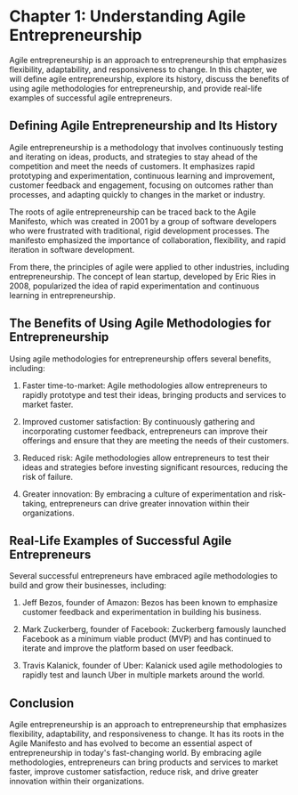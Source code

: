 Chapter 1: Understanding Agile Entrepreneurship
===============================================

Agile entrepreneurship is an approach to entrepreneurship that emphasizes flexibility, adaptability, and responsiveness to change. In this chapter, we will define agile entrepreneurship, explore its history, discuss the benefits of using agile methodologies for entrepreneurship, and provide real-life examples of successful agile entrepreneurs.

Defining Agile Entrepreneurship and Its History
-----------------------------------------------

Agile entrepreneurship is a methodology that involves continuously testing and iterating on ideas, products, and strategies to stay ahead of the competition and meet the needs of customers. It emphasizes rapid prototyping and experimentation, continuous learning and improvement, customer feedback and engagement, focusing on outcomes rather than processes, and adapting quickly to changes in the market or industry.

The roots of agile entrepreneurship can be traced back to the Agile Manifesto, which was created in 2001 by a group of software developers who were frustrated with traditional, rigid development processes. The manifesto emphasized the importance of collaboration, flexibility, and rapid iteration in software development.

From there, the principles of agile were applied to other industries, including entrepreneurship. The concept of lean startup, developed by Eric Ries in 2008, popularized the idea of rapid experimentation and continuous learning in entrepreneurship.

The Benefits of Using Agile Methodologies for Entrepreneurship
--------------------------------------------------------------

Using agile methodologies for entrepreneurship offers several benefits, including:

1. Faster time-to-market: Agile methodologies allow entrepreneurs to rapidly prototype and test their ideas, bringing products and services to market faster.

2. Improved customer satisfaction: By continuously gathering and incorporating customer feedback, entrepreneurs can improve their offerings and ensure that they are meeting the needs of their customers.

3. Reduced risk: Agile methodologies allow entrepreneurs to test their ideas and strategies before investing significant resources, reducing the risk of failure.

4. Greater innovation: By embracing a culture of experimentation and risk-taking, entrepreneurs can drive greater innovation within their organizations.

Real-Life Examples of Successful Agile Entrepreneurs
----------------------------------------------------

Several successful entrepreneurs have embraced agile methodologies to build and grow their businesses, including:

1. Jeff Bezos, founder of Amazon: Bezos has been known to emphasize customer feedback and experimentation in building his business.

2. Mark Zuckerberg, founder of Facebook: Zuckerberg famously launched Facebook as a minimum viable product (MVP) and has continued to iterate and improve the platform based on user feedback.

3. Travis Kalanick, founder of Uber: Kalanick used agile methodologies to rapidly test and launch Uber in multiple markets around the world.

Conclusion
----------

Agile entrepreneurship is an approach to entrepreneurship that emphasizes flexibility, adaptability, and responsiveness to change. It has its roots in the Agile Manifesto and has evolved to become an essential aspect of entrepreneurship in today's fast-changing world. By embracing agile methodologies, entrepreneurs can bring products and services to market faster, improve customer satisfaction, reduce risk, and drive greater innovation within their organizations.


